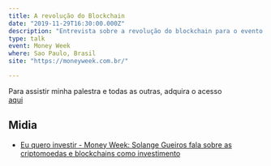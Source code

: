 ```yaml
---
title: A revolução do Blockchain
date: "2019-11-29T16:30:00.000Z"
description: "Entrevista sobre a revolução do blockchain para o evento Money Week, em Sao Paulo, Brasil"
type: talk
event: Money Week
where: Sao Paulo, Brasil
site: "https://moneyweek.com.br/"

---
```



Para assistir minha palestra e todas as outras, adquira o acesso  
<a href="https://moneyweek.com.br/" target="_blank">aqui</a>

## Midia
- <a href="https://www.euqueroinvestir.com/money-week-solange-gueiros-fala-sobre-as-criptomoedas-e-blockchains-como-investimento/" target="_blank">Eu quero investir - Money Week: Solange Gueiros fala sobre as criptomoedas e blockchains como investimento</a>
